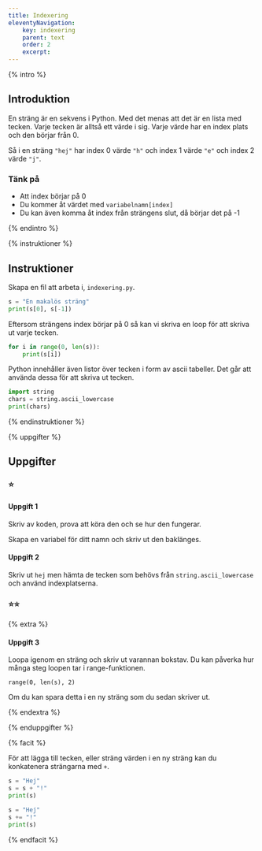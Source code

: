 ```yaml
---
title: Indexering
eleventyNavigation:
    key: indexering
    parent: text
    order: 2
    excerpt:
---
```


{% intro %}

## Introduktion

En sträng är en sekvens i Python. Med det menas att det är en lista med tecken. Varje tecken är alltså ett värde i sig.
Varje värde har en index plats och den börjar från 0.

Så i en sträng `"hej"` har index 0 värde `"h"` och index 1 värde `"e"` och index 2 värde `"j"`.

### Tänk på

-   Att index börjar på 0
-   Du kommer åt värdet med `variabelnamn[index]`
-   Du kan även komma åt index från strängens slut, då börjar det på -1

{% endintro %}

{% instruktioner %}

## Instruktioner

Skapa en fil att arbeta i, `indexering.py`.

```python
s = "En makalös sträng"
print(s[0], s[-1])
```

Eftersom strängens index börjar på 0 så kan vi skriva en loop för att skriva ut varje tecken.

```python
for i in range(0, len(s)):
    print(s[i])
```

Python innehåller även listor över tecken i form av ascii tabeller. Det går att använda dessa för att skriva ut tecken.

```python
import string
chars = string.ascii_lowercase
print(chars)
```

{% endinstruktioner %}

{% uppgifter %}

## Uppgifter

### ⭐

#### Uppgift 1

Skriv av koden, prova att köra den och se hur den fungerar.

Skapa en variabel för ditt namn och skriv ut den baklänges.

#### Uppgift 2

Skriv ut `hej` men hämta de tecken som behövs från `string.ascii_lowercase` och använd indexplatserna.

### ⭐⭐

{% extra %}

#### Uppgift 3

Loopa igenom en sträng och skriv ut varannan bokstav.
Du kan påverka hur många steg loopen tar i range-funktionen.

`range(0, len(s), 2)`

Om du kan spara detta i en ny sträng som du sedan skriver ut.

{% endextra %}

{% enduppgifter %}

{% facit %}

För att lägga till tecken, eller sträng värden i en ny sträng kan du konkatenera strängarna med `+`.

```python
s = "Hej"
s = s + "!"
print(s)

s = "Hej"
s += "!"
print(s)
```

{% endfacit %}
